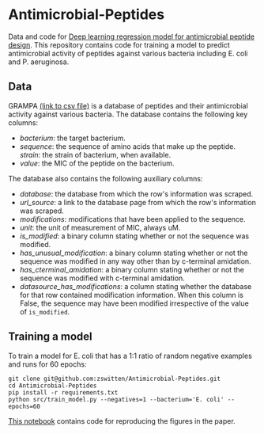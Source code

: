 # Antimicrobial-Peptides

Data and code for [Deep learning regression model for antimicrobial peptide design](https://www.biorxiv.org/content/10.1101/692681v1.full). This repository contains code for training a model to predict antimicrobial activity of peptides against various bacteria including E. coli and P. aeruginosa.

## Data
GRAMPA [(link to csv file)](https://github.com/zswitten/Antimicrobial-Peptides/blob/master/data/grampa.csv) is a database of peptides and their antimicrobial activity against various bacteria. The database contains the following key columns:
- _bacterium_: the target bacterium.
- _sequence_: the sequence of amino acids that make up the peptide.
_strain_: the strain of bacterium, when available.
- _value_: the MIC of the peptide on the bacterium.

The database also contains the following auxiliary columns:
- _database_: the database from which the row's information was scraped.
- _url_source_: a link to the database page from which the row's information was scraped.
- _modifications_: modifications that have been applied to the sequence.
- _unit_: the unit of measurement of MIC, always uM.
- _is_modified_: a binary column stating whether or not the sequence was modified.
- _has_unusual_modification_: a binary column stating whether or not the sequence was modified in any way other than by c-terminal amidation.
- _has_cterminal_amidation_: a binary column stating whether or not the sequence was modified with c-terminal amidation.
- _datasource_has_modifications_: a column stating whether the database for that row contained modification information. When this column is False, the sequence may have been modified irrespective of the value of `is_modified`.

## Training a model
To train a model for E. coli that has a 1:1 ratio of random negative examples and runs for 60 epochs: 

```
git clone git@github.com:zswitten/Antimicrobial-Peptides.git
cd Antimicrobial-Peptides
pip install -r requirements.txt
python src/train_model.py --negatives=1 --bacterium='E. coli' --epochs=60
```

[This notebook](https://github.com/zswitten/Antimicrobial-Peptides/blob/master/MIC_Prediction.ipynb) contains code for reproducing the figures in the paper.
